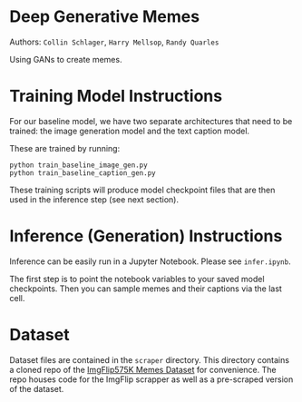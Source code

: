 # Deep Generative Memes

Authors: `Collin Schlager`, `Harry Mellsop`, `Randy Quarles` 


Using GANs to create memes.

# Training Model Instructions

For our baseline model, we have two separate architectures that need to be trained: 
the image generation model and the text caption model.

These are trained by running:

```
python train_baseline_image_gen.py
python train_baseline_caption_gen.py
```

These training scripts will produce model checkpoint files that are then used in the inference
step (see next section).

# Inference (Generation) Instructions

Inference can be easily run in a Jupyter Notebook. Please see `infer.ipynb`.

The first step is to point the notebook variables to your saved model checkpoints.
Then you can sample memes and their captions via the last cell.

# Dataset

Dataset files are contained in the `scraper` directory. This directory contains a cloned repo of the [ImgFlip575K Memes Dataset](https://github.com/schesa/ImgFlip575K_Dataset) for convenience. The repo houses code for the ImgFlip scrapper as well as a pre-scraped version of the dataset.
